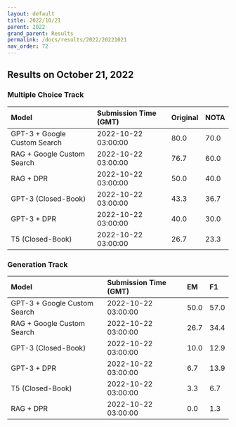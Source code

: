 ```yaml
---
layout: default
title: 2022/10/21
parent: 2022
grand_parent: Results
permalink: /docs/results/2022/20221021
nav_order: 72
---
```


## Results on October 21, 2022

### Multiple Choice Track

| Model        | Submission Time (GMT) | Original | NOTA | 
|:-------------|:---------|:---------|:-----|
|GPT-3 + Google Custom Search|2022-10-22 03:00:00|80.0|70.0|
|RAG + Google Custom Search|2022-10-22 03:00:00|76.7|60.0|
|RAG + DPR|2022-10-22 03:00:00|50.0|40.0|
|GPT-3 (Closed-Book)|2022-10-22 03:00:00|43.3|36.7|
|GPT-3 + DPR|2022-10-22 03:00:00|40.0|30.0|
|T5 (Closed-Book)|2022-10-22 03:00:00|26.7|23.3|



### Generation Track

| Model        | Submission Time (GMT) | EM | F1 | 
|:-------------|:---------|:---------|:-----|
|GPT-3 + Google Custom Search|2022-10-22 03:00:00|50.0|57.0|
|RAG + Google Custom Search|2022-10-22 03:00:00|26.7|34.4|
|GPT-3 (Closed-Book)|2022-10-22 03:00:00|10.0|12.9|
|GPT-3 + DPR|2022-10-22 03:00:00|6.7|13.9|
|T5 (Closed-Book)|2022-10-22 03:00:00|3.3|6.7|
|RAG + DPR|2022-10-22 03:00:00|0.0|1.3|

